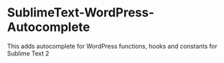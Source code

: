 SublimeText-WordPress-Autocomplete
==================================

This adds autocomplete for WordPress functions, hooks and constants for Sublime Text 2
